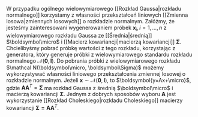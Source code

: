 W przypadku ogólnego wielowymiarowego [[Rozkład Gaussa|rozkładu normalnego]] korzystamy z własności przekształceń liniowych [[Zmienna losowa|zmiennych losowych]] o rozkładzie normalnym. Załóżmy, że jesteśmy zainteresowani wygenerowaniem próbek $\boldsymbol x_i, i=1,\dots,n$ z wielowymiarowego rozkładu Gaussa ze [[Średnia|średnią]] $\boldsymbol\micro$ i [[Macierz kowariancji|macierzą kowariancji]] $\boldsymbol\Sigma$. Chcielibyśmy pobrać próbkę wartości z tego rozkładu, korzystając z generatora, który generuje próbki z wielowymiarowego standardu rozkładu normalnego $\mathcal N(\boldsymbol 0, \boldsymbol I)$. 
Do pobrania próbki z wielowymiarowego rozkładu $\mathcal N(\boldsymbol\micro, \boldsymbol\Sigma)$ możemy wykorzystywać własności liniowego przekształcenia zmiennej losowej o rozkładzie normalnym. 
Jeżeli $\boldsymbol x\sim\mathcal N(\boldsymbol 0, \boldsymbol I)$, to $\boldsymbol{y=Ax+\micro}$, gdzie $\boldsymbol{AA}^T=\boldsymbol\Sigma$ ma rozkład Gaussa z średnią $\boldsymbol\micro$ i macierzą kowariancji $\boldsymbol\Sigma$. Jednym z dobrych sposobów wyboru $\boldsymbol A$ jest wykorzystanie [[Rozkład Choleskiego|rozkładu Choleskiego]] macierzy kowariancji $\boldsymbol{\Sigma=AA}^T$.  


